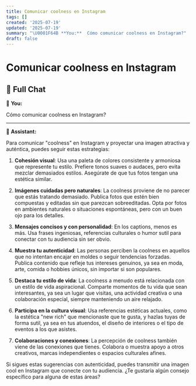 ```yaml
---
title: Comunicar coolness en Instagram
tags: []
created: '2025-07-19'
updated: '2025-07-19'
summary: "\U0001F64B **You:**  Cómo comunicar coolness en Instagram?"
draft: false
---
```


# Comunicar coolness en Instagram

## 🧠 Full Chat

🙋 **You:**

Cómo comunicar coolness en Instagram?

---

🤖 **Assistant:**

Para comunicar "coolness" en Instagram y proyectar una imagen atractiva y auténtica, puedes seguir estas estrategias:

1. **Cohesión visual**: Usa una paleta de colores consistente y armoniosa que represente tu estilo. Prefiere tonos suaves o audaces, pero evita mezclar demasiados estilos. Asegúrate de que tus fotos tengan una estética similar.

2. **Imágenes cuidadas pero naturales**: La coolness proviene de no parecer que estás tratando demasiado. Publica fotos que estén bien compuestas y editadas sin que parezcan sobreeditadas. Opta por fotos en ambientes naturales o situaciones espontáneas, pero con un buen ojo para los detalles.

3. **Mensajes concisos y con personalidad**: En los captions, menos es más. Usa frases ingeniosas, referencias culturales o humor sutil para conectar con tu audiencia sin ser obvio.

4. **Muestra tu autenticidad**: Las personas perciben la coolness en aquellos que no intentan encajar en moldes o seguir tendencias forzadas. Publica contenido que refleje tus intereses genuinos, ya sea en moda, arte, comida o hobbies únicos, sin importar si son populares.

5. **Destaca tu estilo de vida**: La coolness a menudo está relacionada con un estilo de vida aspiracional. Comparte momentos de tu vida que sean interesantes, ya sea un lugar que visitas, una actividad creativa o una colaboración especial, siempre manteniendo un aire relajado.

6. **Participa en la cultura visual**: Usa referencias estéticas actuales, como la estética "new rich" que mencionaste que te gusta, y hazlas tuyas de forma sutil, ya sea en tus atuendos, el diseño de interiores o el tipo de eventos a los que asistes.

7. **Colaboraciones y conexiones**: La percepción de coolness también viene de las conexiones que tienes. Colabora o muestra apoyo a otros creativos, marcas independientes o espacios culturales afines.

Si sigues estas sugerencias con autenticidad, puedes transmitir una imagen cool en Instagram que conecte con tu audiencia. ¿Te gustaría algún consejo específico para alguna de estas áreas?